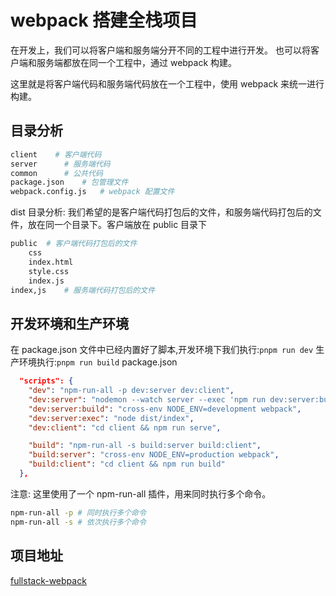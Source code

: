# webpack 搭建全栈项目

在开发上，我们可以将客户端和服务端分开不同的工程中进行开发。
也可以将客户端和服务端都放在同一个工程中，通过 webpack 构建。

这里就是将客户端代码和服务端代码放在一个工程中，使用 webpack 来统一进行构建。

## 目录分析

```sh
client    # 客户端代码
server      # 服务端代码
common      # 公共代码
package.json    # 包管理文件
webpack.config.js   # webpack 配置文件
```

dist 目录分析:
我们希望的是客户端代码打包后的文件，和服务端代码打包后的文件，放在同一个目录下。客户端放在 public 目录下

```sh
public  # 客户端代码打包后的文件
    css
    index.html
    style.css
    index.js
index,js    # 服务端代码打包后的文件
```

## 开发环境和生产环境

在 package.json 文件中已经内置好了脚本,开发环境下我们执行:`pnpm run dev`
生产环境执行:`pnpm run build`
package.json

```json
  "scripts": {
    "dev": "npm-run-all -p dev:server dev:client",
    "dev:server": "nodemon --watch server --exec 'npm run dev:server:build && npm run dev:server:exec'",
    "dev:server:build": "cross-env NODE_ENV=development webpack",
    "dev:server:exec": "node dist/index",
    "dev:client": "cd client && npm run serve",

    "build": "npm-run-all -s build:server build:client",
    "build:server": "cross-env NODE_ENV=production webpack",
    "build:client": "cd client && npm run build"
  },
```

注意:
这里使用了一个 npm-run-all 插件，用来同时执行多个命令。

```sh
npm-run-all -p # 同时执行多个命令
npm-run-all -s # 依次执行多个命令
```

## 项目地址

[fullstack-webpack](https://github.com/ZongYan30/fullstack-webpack)
